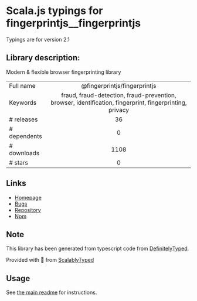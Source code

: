 
# Scala.js typings for fingerprintjs__fingerprintjs

Typings are for version 2.1

## Library description:
Modern & flexible browser fingerprinting library

|                    |                 |
| ------------------ | :-------------: |
| Full name          | @fingerprintjs/fingerprintjs |
| Keywords           | fraud, fraud-detection, fraud-prevention, browser, identification, fingerprint, fingerprinting, privacy |
| # releases         | 36 |
| # dependents       | 0 |
| # downloads        | 1108 |
| # stars            | 0 |

## Links
- [Homepage](https://github.com/fingerprintjs/fingerprintjs)
- [Bugs](https://github.com/fingerprintjs/fingerprintjs/issues)
- [Repository](https://github.com/fingerprintjs/fingerprintjs)
- [Npm](https://www.npmjs.com/package/%40fingerprintjs%2Ffingerprintjs)
    


## Note
This library has been generated from typescript code from [DefinitelyTyped](https://definitelytyped.org).

Provided with :purple_heart: from [ScalablyTyped](https://github.com/oyvindberg/ScalablyTyped)

## Usage
See [the main readme](../../readme.md) for instructions.


